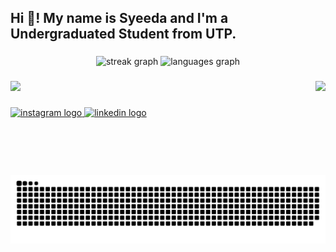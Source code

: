 <h2 align="left">Hi 👋! My name is Syeeda and I'm a Undergraduated Student from UTP.</h2>

###

<div align="center">
  <img src="https://streak-stats.demolab.com?user=SyeedaOthman&locale=en&mode=daily&theme=dracula&hide_border=false&border_radius=5" height="150" alt="streak graph"  />
  <img src="https://github-readme-stats.vercel.app/api/top-langs?username=SyeedaOthman&locale=en&hide_title=false&layout=compact&card_width=320&langs_count=5&theme=dracula&hide_border=false" height="150" alt="languages graph"  />
</div>

###

<img align="right" height="150" src="https://i.giphy.com/media/v1.Y2lkPTc5MGI3NjExN2cwdjZpYTRtcGpxaDdrNG5mdm1iMjU1enVwNTFqZWcxMmxvc2dtNiZlcD12MV9pbnRlcm5hbF9naWZfYnlfaWQmY3Q9Zw/13rQ7rrTrvZXlm/giphy.gif"  />

###

<p align="left">
  <a href="https://skillicons.dev">
    <img src="https://skillicons.dev/icons?i=opencv,pytorch,tensorflow,latex,scikitlearn,matlab,py,cpp,html,css,js,dart,tailwind,react,docker,postgres,mysql,firebase,mongodb,kotlin,flutter,typescript" width = "600"/>
  </a>
</p>

###

<div align="left">
  <a href="https://www.instagram.com/sye.eda/" target="_blank">
    <img src="https://img.shields.io/static/v1?message=Instagram&logo=instagram&label=&color=E4405F&logoColor=white&labelColor=&style=for-the-badge" height="35" alt="instagram logo"  />
  </a>
  <a href="https://my.linkedin.com/in/rasyeedah-mohd-othman#:~:text=%C2%B7%20Pengalaman:%20Institut%20Teknologi%20Sepuluh" target="_blank">
    <img src="https://img.shields.io/static/v1?message=LinkedIn&logo=linkedin&label=&color=0077B5&logoColor=white&labelColor=&style=for-the-badge" height="35" alt="linkedin logo"  />
  </a>
</div>

###

<br clear="both">

<img src="https://raw.githubusercontent.com/SyeedaOthman/SyeedaOthman/output/snake.svg" alt="Snake animation" />

###
